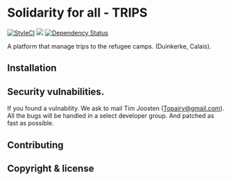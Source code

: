 # Solidarity for all - TRIPS

[![StyleCI](https://styleci.io/repos/50099245/shield)](https://styleci.io/repos/50099245)
![](https://reposs.herokuapp.com/?path=Tjoosten/refugee&style=flat-square)
[![Dependency Status](https://david-dm.org/tjoosten/refugee.svg?style=flat-square)](https://david-dm.org/tjoosten/refugee)


A platform that manage trips to the refugee camps. (Duinkerke, Calais). 

## Installation

## Security vulnabilities. 

If you found a vulnability. We ask to mail Tim Joosten (Topairy@gmail.com). 
All the bugs will be handled in a select developer group. And patched as fast as possible.

## Contributing

## Copyright & license
